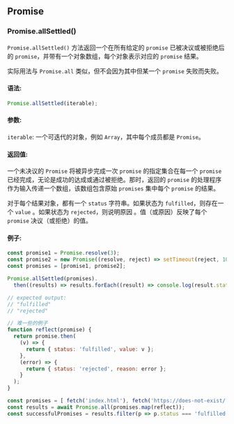 ## Promise
### Promise.allSettled()
`Promise.allSettled()` 方法返回一个在所有给定的 `promise` 已被决议或被拒绝后的 `promise`，并带有一个对象数组，每个对象表示对应的 `promise` 结果。

实际用法与 `Promise.all` 类似，但不会因为其中但某一个 `promise` 失败而失败。

#### 语法:
```js
Promise.allSettled(iterable);
```

#### 参数:
`iterable`: 
一个可迭代的对象，例如 `Array`，其中每个成员都是 `Promise`。

#### 返回值:
一个未决议的 `Promise` 将被异步完成一次 `promise` 的指定集合在每一个 `promise` 已经完成，无论是成功的达成或通过被拒绝。那时，返回的 `promise` 的处理程序作为输入传递一个数组，该数组包含原始 `promises` 集中每个 `promise` 的结果。

对于每个结果对象，都有一个 `status` 字符串。如果状态为 `fulfilled`，则存在一个 `value` 。如果状态为 `rejected`，则说明原因 。值（或原因）反映了每个 `promise` 决议（或拒绝）的值。

#### 例子:
```js
const promise1 = Promise.resolve(3);
const promise2 = new Promise((resolve, reject) => setTimeout(reject, 100, 'foo'));
const promises = [promise1, promise2];

Promise.allSettled(promises).
  then((results) => results.forEach((result) => console.log(result.status)));

// expected output:
// "fulfilled"
// "rejected"

// 难一些的例子
function reflect(promise) {
  return promise.then(
    (v) => {
      return { status: 'fulfilled', value: v };
    },
    (error) => {
      return { status: 'rejected', reason: error };
    }
  );
}

const promises = [ fetch('index.html'), fetch('https://does-not-exist/') ];
const results = await Promise.all(promises.map(reflect));
const successfulPromises = results.filter(p => p.status === 'fulfilled');
```